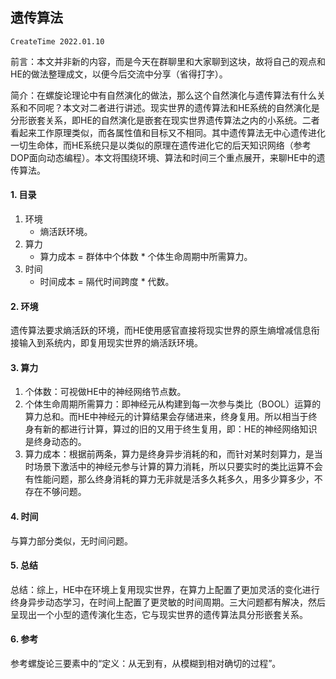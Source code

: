 ## 遗传算法
`CreateTime 2022.01.10`

前言：本文并非新的内容，而是今天在群聊里和大家聊到这块，故将自己的观点和HE的做法整理成文，以便今后交流中分享（省得打字）。

简介：在螺旋论理论中有自然演化的做法，那么这个自然演化与遗传算法有什么关系和不同呢？本文对二者进行讲述。现实世界的遗传算法和HE系统的自然演化是分形嵌套关系，即HE的自然演化是嵌套在现实世界遗传算法之内的小系统。二者看起来工作原理类似，而各属性值和目标又不相同。其中遗传算法无中心遗传进化一切生命体，而HE系统只是以类似的原理在遗传进化它的后天知识网络（参考DOP面向动态编程）。本文将围绕环境、算法和时间三个重点展开，来聊HE中的遗传算法。

#### 1. 目录

1. 环境
   - 熵活跃环境。
2. 算力
   - 算力成本 = 群体中个体数 * 个体生命周期中所需算力。
3. 时间
   - 时间成本 = 隔代时间跨度 * 代数。

#### 2. 环境

遗传算法要求熵活跃的环境，而HE使用感官直接将现实世界的原生熵增减信息衔接输入到系统内，即复用现实世界的熵活跃环境。

#### 3. 算力

1. 个体数：可视做HE中的神经网络节点数。
2. 个体生命周期所需算力：即神经元从构建到每一次参与类比（BOOL）运算的算力总和。而HE中神经元的计算结果会存储进来，终身复用。所以相当于终身有新的都进行计算，算过的旧的又用于终生复用，即：HE的神经网络知识是终身动态的。
3. 算力成本：根据前两条，算力是终身异步消耗的和，而针对某时刻算力，是当时场景下激活中的神经元参与计算的算力消耗，所以只要实时的类比运算不会有性能问题，那么终身消耗的算力无非就是活多久耗多久，用多少算多少，不存在不够问题。

#### 4. 时间

与算力部分类似，无时间问题。

#### 5. 总结

总结：综上，HE中在环境上复用现实世界，在算力上配置了更加灵活的变化进行终身异步动态学习，在时间上配置了更灵敏的时间周期。三大问题都有解决，然后呈现出一个小型的遗传演化生态，它与现实世界的遗传算法具分形嵌套关系。

#### 6. 参考

参考螺旋论三要素中的“定义：从无到有，从模糊到相对确切的过程”。
